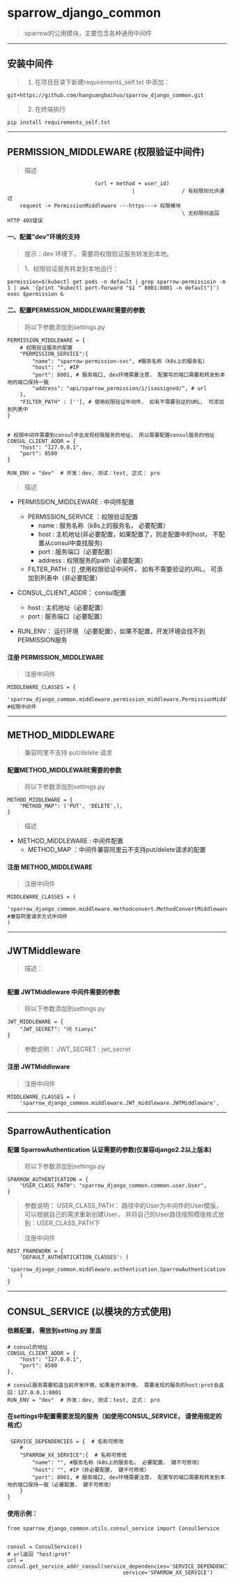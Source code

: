 # sparrow_django_common
>sparrow的公用模块，主要包含各种通用中间件

* * *

## 安装中间件
> 1. 在项目目录下新建requirements_self.txt 中添加：
```
git+https://github.com/hanguangbaihuo/sparrow_django_common.git
```
> 2. 在终端执行
```
pip install requirements_self.txt
```

* * *

## PERMISSION_MIDDLEWARE (权限验证中间件)
> 描述
```
                            (url + method + user_id)
                                        |               / 有权限则允许通过
    request -> PermissionMiddleware ---https---> 权限模块
                                                        \ 无权限则返回HTTP 403错误
```

#### 一、配置"dev"环境的支持
> 提示：dev 环境下， 需要将权限验证服务转发到本地。

> 1、权限验证服务转发到本地运行：

```
permission=$(kubectl get pods -n default | grep sparrow-permissioin -m 1 | awk '{print "kubectl port-forward "$1 " 8001:8001 -n default"}')
exec $permission &
```


#### 二、配置PERMISSION_MIDDLEWARE需要的参数
> 将以下参数添加到settings.py 

```
PERMISSION_MIDDLEWARE = {
    # 权限验证服务的配置
    "PERMISSION_SERVICE":{
        "name": "sparrow-permission-svc", #服务名称（k8s上的服务名）
        "host": "", #IP
        "port": 8001, # 服务端口, dev环境需要注意， 配置写的端口需要和转发到本地的端口保持一致
        "address": "api/sparrow_permission/i/isassigned/", # url
    },
    "FILTER_PATH" : [''], # 使用权限验证中间件， 如有不需要验证的URL， 可添加到列表中
}


# 权限中间件需要到consul中去发现权限服务的地址， 所以需要配置consul服务的地址
CONSUL_CLIENT_ADDR = {
    "host": "127.0.0.1",
    "port": 8500
}

RUN_ENV = "dev"  # 开发：dev, 测试：test, 正式： pro 
```

> 描述
 - PERMISSION_MIDDLEWARE : 中间件配置
   -  PERMISSION_SERVICE ：权限验证配置
        - name : 服务名称（k8s上的服务名， 必要配置）
        - host : 主机地址(非必要配置，如果配置了，则走配置中的host， 不配置从consul中查找服务)
        - port : 服务端口（必要配置）
        - address : 权限服务的path（必要配置）
   -  FILTER_PATH : [] ,使用权限验证中间件， 如有不需要验证的URL， 可添加到列表中（非必要配置）
   
   
-  CONSUL_CLIENT_ADDR： consul配置
   - host : 主机地址（必要配置）
   - port : 服务端口（必要配置）


-  RUN_ENV： 运行环境  （必要配置），如果不配置，开发环境会找不到PERMISSION服务

   
#### 注册 PERMISSION_MIDDLEWARE 
> 注册中间件
```
MIDDLEWARE_CLASSES = {
    'sparrow_django_common.middleware.permission_middleware.PermissionMiddleware',    #权限中间件
```

* * *
   
## METHOD_MIDDLEWARE
> 兼容阿里不支持 put/delete 请求
#### 配置METHOD_MIDDLEWARE需要的参数
> 将以下参数添加到settings.py
```
METHOD_MIDDLEWARE = {
    "METHOD_MAP": ('PUT', 'DELETE',), 
}
```
> 描述
 - METHOD_MIDDLEWARE : 中间件配置
   -  METHOD_MAP ：中间件兼容阿里云不支持put/delete请求的配置


#### 注册 METHOD_MIDDLEWARE
> 注册中间件
```
MIDDLEWARE_CLASSES = (
    'sparrow_django_common.middleware.methodconvert.MethodConvertMiddleware',      #兼容阿里请求方式中间件
)
```



* * *

## JWTMiddleware
> 描述：
```buildoutcfg

```

#### 配置 JWTMiddleware 中间件需要的参数
> 将以下参数添加到settings.py
```
JWT_MIDDLEWARE = {
    "JWT_SECRET": "问 tianyi"
}
``` 
>参数说明： JWT_SECRET : jwt_secret

#### 注册 JWTMiddleware

> 注册中间件
```
MIDDLEWARE_CLASSES = (
    'sparrow_django_common.middleware.JWT_middleware.JWTMiddleware', 
```


 * * *


 ## SparrowAuthentication

 #### 配置 SparrowAuthentication 认证需要的参数(仅兼容django2.2以上版本)

> 将以下参数添加到settings.py
```
SPARROW_AUTHENTICATION = {
    "USER_CLASS_PATH": "sparrow_django_common.common.user.User",
}
``` 
> 参数说明： USER_CLASS_PATH： 路径中的User为中间件的User模版， 可以根据自己的需求重新创建User， 并将自己的User路径按照模版格式放到：USER_CLASS_PATH下 

> 注册中间件
```
REST_FRAMEWORK = {
    'DEFAULT_AUTHENTICATION_CLASSES': (
        'sparrow_django_common.middleware.authentication.SparrowAuthentication',
    )
}

```



* * *

## CONSUL_SERVICE  (以模块的方式使用)

#### 依赖配置， 需放到setting.py 里面
```
# consul的地址
CONSUL_CLIENT_ADDR = {
    "host": "127.0.0.1",
    "port": 8500
},

# consul服务需要知道当前开发环境，如果是开发环境， 需要发现的服务的host:prot会返回：127.0.0.1:8001
RUN_ENV = "dev"  # 开发：dev, 测试：test, 正式： pro 
```

#### 在settings中配置需要发现的服务（如使用CONSUL_SERVICE， 请使用规定的格式）
```
 SERVICE_DEPENDENCIES = {  # 名称可修改
    # 
    "SPARROW_XX_SERVICE":{  # 名称可修改
        "name": "", #服务名称（k8s上的服务名， 必要配置， 键不可修改）
        "host": "", #IP（非必要配置， 键不可修改）
        "port": 8001, # 服务端口, dev环境需要注意， 配置写的端口需要和转发到本地的端口保持一致（必要配置， 键不可修改）
    }
}

```

#### 使用示例：
```
from sparrow_django_common.utils.consul_service import ConsulService


consul = ConsulService()
# url返回 "host:prot"
url = consul.get_service_addr_consul(service_dependencies='SERVICE_DEPENDENCIES',
                                     service='SPARROW_XX_SERVICE')

                              
```



